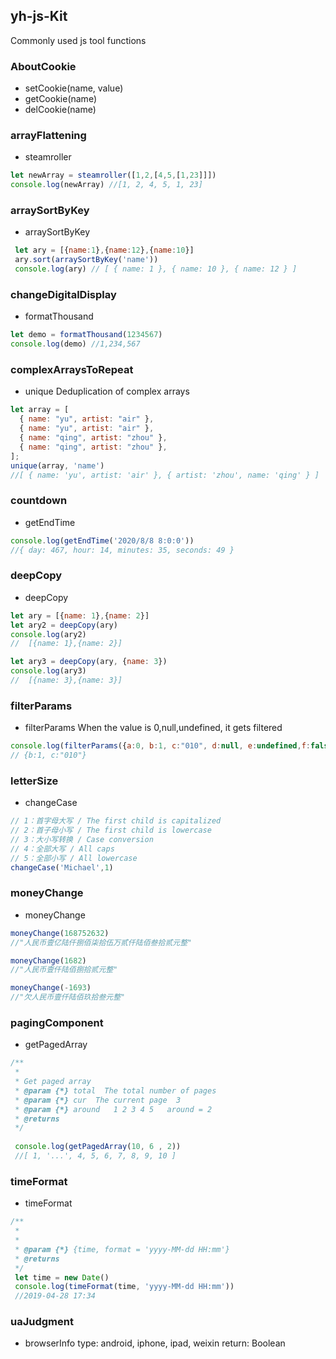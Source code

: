## yh-js-Kit
Commonly used js tool functions

### AboutCookie

*   setCookie(name, value)
*   getCookie(name)
*   delCookie(name)

### arrayFlattening

* steamroller

```js
let newArray = steamroller([1,2,[4,5,[1,23]]])
console.log(newArray) //[1, 2, 4, 5, 1, 23]
```

### arraySortByKey

* arraySortByKey

```js
 let ary = [{name:1},{name:12},{name:10}]
 ary.sort(arraySortByKey('name'))
 console.log(ary) // [ { name: 1 }, { name: 10 }, { name: 12 } ]
```

### changeDigitalDisplay

* formatThousand

```js
let demo = formatThousand(1234567)
console.log(demo) //1,234,567
```

### complexArraysToRepeat

* unique
  Deduplication of complex arrays
```js
let array = [
  { name: "yu", artist: "air" },
  { name: "yu", artist: "air" },
  { name: "qing", artist: "zhou" },
  { name: "qing", artist: "zhou" },
];
unique(array, 'name') 
//[ { name: 'yu', artist: 'air' }, { artist: 'zhou', name: 'qing' } ]
```

### countdown

* getEndTime

```js
console.log(getEndTime('2020/8/8 8:0:0'))
//{ day: 467, hour: 14, minutes: 35, seconds: 49 }
```

### deepCopy

* deepCopy

```js
let ary = [{name: 1},{name: 2}]
let ary2 = deepCopy(ary)
console.log(ary2)
//  [{name: 1},{name: 2}] 

let ary3 = deepCopy(ary, {name: 3})
console.log(ary3)
//  [{name: 3},{name: 3}] 
```

### filterParams

* filterParams
When the value is 0,null,undefined, it gets filtered

```js
console.log(filterParams({a:0, b:1, c:"010", d:null, e:undefined,f:false}) )
// {b:1, c:"010"}
```

### letterSize

* changeCase

```js
// 1：首字母大写 / The first child is capitalized
// 2：首子母小写 / The first child is lowercase
// 3：大小写转换 / Case conversion
// 4：全部大写 / All caps
// 5：全部小写 / All lowercase
changeCase('Michael',1)
```

### moneyChange

* moneyChange

``` js
moneyChange(168752632)
//"人民币壹亿陆仟捌佰柒拾伍万贰仟陆佰叁拾贰元整"

moneyChange(1682)
//"人民币壹仟陆佰捌拾贰元整"

moneyChange(-1693)
//"欠人民币壹仟陆佰玖拾叁元整"
```

### pagingComponent

* getPagedArray

```js
/**
 *
 * Get paged array
 * @param {*} total  The total number of pages
 * @param {*} cur  The current page  3
 * @param {*} around   1 2 3 4 5   around = 2
 * @returns
 */
 
 console.log(getPagedArray(10, 6 , 2))
 //[ 1, '...', 4, 5, 6, 7, 8, 9, 10 ]
```

### timeFormat

* timeFormat

```js
/**
 *
 *
 * @param {*} {time, format = 'yyyy-MM-dd HH:mm'}
 * @returns
 */
 let time = new Date()
 console.log(timeFormat(time, 'yyyy-MM-dd HH:mm'))
 //2019-04-28 17:34
```

### uaJudgment

* browserInfo
type: android, iphone, ipad, weixin
return: Boolean



